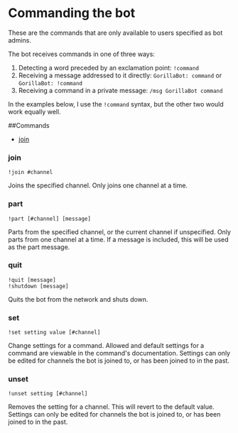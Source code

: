 # Commanding the bot

These are the commands that are only available to users specified as bot admins.

The bot receives commands in one of three ways:

1. Detecting a word preceded by an exclamation point: `!command`<br/>
2. Receiving a message addressed to it directly: `GorillaBot: command` or `GorillaBot: !command`<br/>
3. Receiving a command in a private message: `/msg GorillaBot command`

In the examples below, I use the `!command` syntax, but the other two would work equally well.

##Commands
* [join](#join)

### join
    !join #channel
Joins the specified channel. Only joins one channel at a time.

### part
    !part [#channel] [message]
Parts from the specified channel, or the current channel if unspecified. Only parts from one channel at a time. If a message is included, this will be used as the part message.

### quit
    !quit [message]
    !shutdown [message]
Quits the bot from the network and shuts down.

### set
    !set setting value [#channel]
Change settings for a command. Allowed and default settings for a command are viewable in the command's documentation. Settings can only be edited for channels the bot is joined to, or has been joined to in the past.

### unset
    !unset setting [#channel]
Removes the setting for a channel. This will revert to the default value. Settings can only be edited for channels the bot is joined to, or has been joined to in the past.
